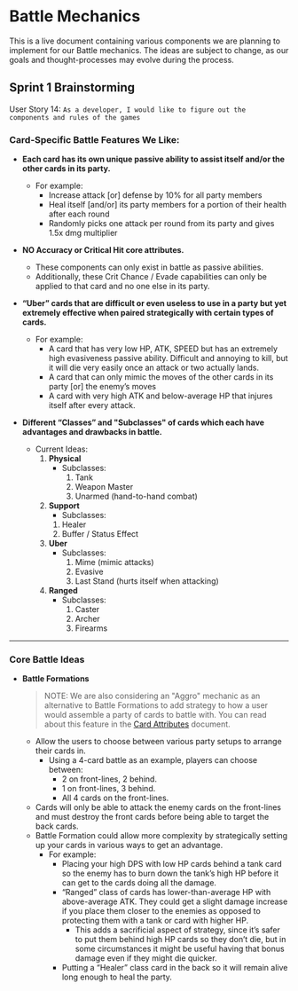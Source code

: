 # Battle Mechanics

This is a live document containing various components we are planning to implement for our Battle mechanics. The ideas are subject to change, as our goals and thought-processes may evolve during the process.


## Sprint 1 Brainstorming

User Story 14:
`As a developer, I would like to figure out the components and rules of the games`

### Card-Specific Battle Features We Like:
*  **Each card has its own unique passive ability to assist itself and/or the other cards in its party.**
	* For example:
		* Increase attack [or] defense by 10% for all party members
		* Heal itself [and/or] its party members for a portion of their health after each round
		* Randomly picks one attack per round from its party and gives 1.5x dmg multiplier

* **NO Accuracy or Critical Hit core attributes.**
	* These components can only exist in battle as passive abilities.
	* Additionally, these Crit Chance / Evade capabilities can only be applied to that card and no one else in its party.

* **“Uber” cards that are difficult or even useless to use in a party but yet extremely effective when paired strategically with certain types of cards.**
	* For example:
		* A card that has very low HP, ATK, SPEED but has an extremely high evasiveness passive ability. Difficult and annoying to kill, but it will die very easily once an attack or two actually lands.
		* A card that can only mimic the moves of the other cards in its party [or] the enemy’s moves
		* A card with very high ATK and below-average HP that injures itself after every attack.

* **Different “Classes” and "Subclasses" of cards which each have advantages and drawbacks in battle.**
	* Current Ideas:
		1. **Physical**
			*  Subclasses:
				1. Tank
				2. Weapon Master
				3. Unarmed (hand-to-hand combat)
		2. **Support**
			* Subclasses:
			1. Healer
			2. Buffer / Status Effect
		3. **Uber**
			* Subclasses:
				1. Mime (mimic attacks)
				2. Evasive
				3. Last Stand (hurts itself when attacking)
		4. **Ranged**
			* Subclasses:
				1. Caster
				2. Archer
				3. Firearms


----------


### Core Battle Ideas
* **Battle Formations**
	>NOTE: We are also considering an "Aggro" mechanic as an alternative to Battle Formations to add strategy to how a user would assemble a party of cards to battle with. You can read about this feature in the [Card Attributes](../master/ProjectCharter.pdf) document.
	* Allow the users to choose between various party setups to arrange their cards in.
		* Using a 4-card battle as an example, players can choose between:
			* 2 on front-lines, 2 behind.
			* 1 on front-lines, 3 behind.
			* All 4 cards on the front-lines.
	* Cards will only be able to attack the enemy cards on the front-lines and must destroy the front cards before being able to target the back cards.
	* Battle Formation could allow more complexity by strategically setting up your cards in various ways to get an advantage.
		* For example:
			* Placing your high DPS with low HP cards behind a tank card so the enemy has to burn down the tank’s high HP before it can get to the cards doing all the damage.
			*  “Ranged” class of cards has lower-than-average HP with above-average ATK. They could get a slight damage increase if you place them closer to the enemies as opposed to protecting them with a tank or card with higher HP.
				* This adds a sacrificial aspect of strategy, since it’s safer to put them behind high HP cards so they don’t die, but in some circumstances it might be useful having that bonus damage even if they might die quicker.
			* Putting a “Healer” class card in the back so it will remain alive long enough to heal the party.
